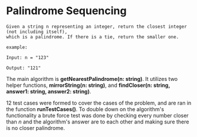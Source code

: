 # Palindrome Sequencing

```
Given a string n representing an integer, return the closest integer (not including itself), 
which is a palindrome. If there is a tie, return the smaller one.

example:

Input: n = "123"

Output: "121"
```

The main algorithm is **getNearestPalindrome(n: string)**. It utilizes two helper functions, **mirrorString(n: string)**, and **findCloser(n: string, answer1: string, answer2: string)**.


12 test cases were formed to cover the cases of the problem, and are ran in the function **runTestCases()**. To double down on the algorithm's functionality a brute force test was done by checking every number closer than *n* and the algorithm's answer are to each other and making sure there is no closer palindrome.